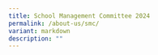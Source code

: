 ```yaml
---
title: School Management Committee 2024
permalink: /about-us/smc/
variant: markdown
description: ""
---
```

